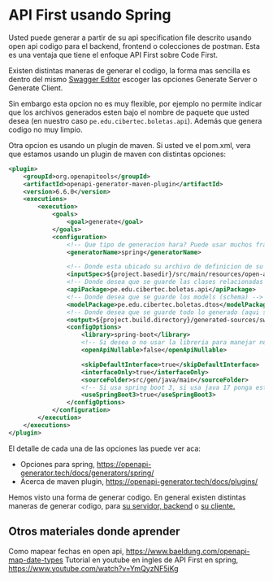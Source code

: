 # API First usando Spring

Usted puede generar a partir de su api specification file descrito usando open api codigo para el backend, frontend o colecciones de postman. Esta es una ventaja que tiene el enfoque API First sobre Code First.

Existen distintas maneras de generar el codigo, la forma mas sencilla es dentro del mismo [Swagger Editor](https://editor.swagger.io/) escoger las opciones Generate Server o Generate Client.

Sin embargo esta opcion no es muy flexible, por ejemplo no permite indicar que los archivos generados esten bajo el nombre de paquete que usted desea (en nuestro caso `pe.edu.cibertec.boletas.api`). Además que genera codigo no muy limpio.

Otra opcion es usando un plugin de maven. Si usted ve el pom.xml, vera que estamos usando un plugin de maven con distintas opciones:

```xml
<plugin>
    <groupId>org.openapitools</groupId>
    <artifactId>openapi-generator-maven-plugin</artifactId>
    <version>6.6.0</version>
    <executions>
        <execution>
            <goals>
                <goal>generate</goal>
            </goals>
            <configuration>
                <!-- Que tipo de generacion hara? Puede usar muchos framework (laravel, django, ..., vea https://openapi-generator.tech/docs/generators), en nuestro caso spring -->
                <generatorName>spring</generatorName>

                <!-- Donde esta ubicado su archivo de definicion de su api -->
                <inputSpec>${project.basedir}/src/main/resources/open-api.yml</inputSpec>
                <!-- Donde desea que se guarde las clases relacionadas a su API REST (GET, POST, PUT...) -->
                <apiPackage>pe.edu.cibertec.boletas.api</apiPackage>
                <!-- Donde desea que se guarde los models (schema) -->
                <modelPackage>pe.edu.cibertec.boletas.dtos</modelPackage>
                <!-- Donde desea que se guarde todo lo generado (aqui sera en /target/generated-sources/swagger) -->
                <output>${project.build.directory}/generated-sources/swagger</output>
                <configOptions>
                    <library>spring-boot</library>
                    <!-- Si desea o no usar la libreria para manejar nulls de open api generator-->
                    <openApiNullable>false</openApiNullable>

                    <skipDefaultInterface>true</skipDefaultInterface>
                    <interfaceOnly>true</interfaceOnly>
                    <sourceFolder>src/gen/java/main</sourceFolder>
                    <!-- Si usa spring boot 3, si usa java 17 ponga esto en true, sino borrelo -->
                    <useSpringBoot3>true</useSpringBoot3>
                </configOptions>
            </configuration>
        </execution>
    </executions>
</plugin>
```

El detalle de cada una de las opciones las puede ver aca:

- Opciones para spring, https://openapi-generator.tech/docs/generators/spring/
- Acerca de maven plugin, https://openapi-generator.tech/docs/plugins/

Hemos visto una forma de generar codigo. En general existen distintas maneras de generar codigo, para [su servidor, backend](https://www.baeldung.com/java-openapi-generator-server) o [su cliente.](https://www.baeldung.com/spring-boot-rest-client-swagger-codegen)

## Otros materiales donde aprender

Como mapear fechas en open api, https://www.baeldung.com/openapi-map-date-types
Tutorial en youtube en ingles de API First en spring, https://www.youtube.com/watch?v=YmQyzNF5iKg
